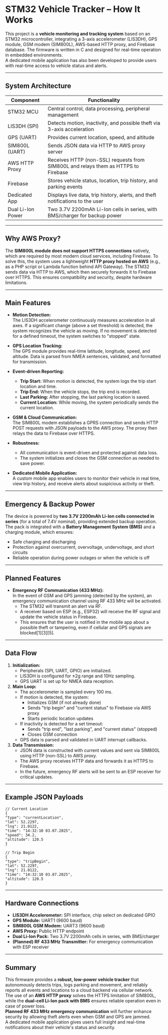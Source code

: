# STM32 Vehicle Tracker – How It Works

This project is a **vehicle monitoring and tracking system** based on an STM32 microcontroller, integrating a 3-axis accelerometer (LIS3DH), GPS module, GSM modem (SIM800L), AWS-based HTTP proxy, and Firebase database. The firmware is written in C and designed for real-time operation in embedded environments.  
A dedicated mobile application has also been developed to provide users with real-time access to vehicle status and alerts.

---

## System Architecture

| Component           | Functionality                                                                 |
|---------------------|-------------------------------------------------------------------------------|
| STM32 MCU           | Central control, data processing, peripheral management                       |
| LIS3DH (SPI)        | Detects motion, inactivity, and possible theft via 3-axis acceleration        |
| GPS (UART)          | Provides current location, speed, and altitude                                |
| SIM800L (UART)      | Sends JSON data via HTTP to AWS proxy server                                  |
| AWS HTTP Proxy      | Receives HTTP (non-SSL) requests from SIM800L and relays them as HTTPS to Firebase |
| Firebase            | Stores vehicle status, location, trip history, and parking events             |
| Dedicated App       | Displays live data, trip history, alerts, and theft notifications to the user |
| Dual Li-Ion Power   | Two 3.7V 2200mAh Li-Ion cells in series, with BMS/charger for backup power    |

---

## Why AWS Proxy?

The **SIM800L module does not support HTTPS connections** natively, which are required by most modern cloud services, including Firebase. To solve this, the system uses a lightweight **HTTP proxy hosted on AWS** (e.g., as a PHP script or Lambda function behind API Gateway). The STM32 sends data via HTTP to AWS, which then securely forwards it to Firebase over HTTPS. This ensures compatibility and security, despite hardware limitations.

---

## Main Features

- **Motion Detection:**  
  The LIS3DH accelerometer continuously measures acceleration in all axes. If a significant change (above a set threshold) is detected, the system recognizes the vehicle as moving. If no movement is detected for a defined timeout, the system switches to "stopped" state.

- **GPS Location Tracking:**  
  The GPS module provides real-time latitude, longitude, speed, and altitude. Data is parsed from NMEA sentences, validated, and formatted for transmission.

- **Event-driven Reporting:**  
  - **Trip Start:** When motion is detected, the system logs the trip start location and time.
  - **Trip End:** When the vehicle stops, the trip end is recorded.
  - **Last Parking:** After stopping, the last parking location is saved.
  - **Current Location:** While moving, the system periodically sends the current location.

- **GSM & Cloud Communication:**  
  The SIM800L modem establishes a GPRS connection and sends HTTP POST requests with JSON payloads to the AWS proxy. The proxy then relays the data to Firebase over HTTPS.

- **Robustness:**  
  - All communication is event-driven and protected against data loss.
  - The system initializes and closes the GSM connection as needed to save power.

- **Dedicated Mobile Application:**  
  A custom mobile app enables users to monitor their vehicle in real time, view trip history, and receive alerts about suspicious activity or theft.

---

## Emergency & Backup Power

The device is powered by **two 3.7V 2200mAh Li-Ion cells connected in series** (for a total of 7.4V nominal), providing extended backup operation. The pack is integrated with a **Battery Management System (BMS)** and a charging module, which ensures:
- Safe charging and discharging
- Protection against overcurrent, overvoltage, undervoltage, and short circuits
- Reliable operation during power outages or when the vehicle is off

---

## Planned Features

- **Emergency RF Communication (433 MHz):**  
  In the event of GSM and GPS jamming (detected by the system), an emergency communication channel using RF 433 MHz will be activated.  
  - The STM32 will transmit an alert via RF.
  - A receiver based on ESP (e.g., ESP32) will receive the RF signal and update the vehicle status in Firebase.
  - This ensures that the user is notified in the mobile app about a possible theft or tampering, even if cellular and GPS signals are blocked[1][3][5].

---

## Data Flow

1. **Initialization:**  
   - Peripherals (SPI, UART, GPIO) are initialized.
   - LIS3DH is configured for ±2g range and 10Hz sampling.
   - GPS UART is set up for NMEA data reception.
2. **Main Loop:**  
   - The accelerometer is sampled every 100 ms.
   - If motion is detected, the system:
     - Initializes GSM (if not already done)
     - Sends "trip begin" and "current status" to Firebase via AWS proxy
     - Starts periodic location updates
   - If inactivity is detected for a set timeout:
     - Sends "trip end", "last parking", and "current status" (stopped)
     - Closes GSM connection
   - GPS data is parsed and validated in UART interrupt callbacks.
3. **Data Transmission:**  
   - JSON data is constructed with current values and sent via SIM800L using HTTP (non-SSL) to AWS proxy.
   - The AWS proxy receives HTTP data and forwards it as HTTPS to Firebase.
   - In the future, emergency RF alerts will be sent to an ESP receiver for critical updates.

---

## Example JSON Payloads

```
// Current Location
{
"type": "currentLocation",
"lat": 52.2297,
"lng": 21.0122,
"time": "14:32:10 03.07.2025",
"speed": 34.2,
"altitude": 120.5
}

// Trip Begin
{
"type": "tripBegin",
"lat": 52.2297,
"lng": 21.0122,
"time": "14:32:10 03.07.2025",
"altitude": 120.5
}
```


---

## Hardware Connections

- **LIS3DH Accelerometer:** SPI interface, chip select on dedicated GPIO
- **GPS Module:** UART1 (9600 baud)
- **SIM800L GSM Modem:** UART3 (9600 baud)
- **AWS Proxy:** Public HTTP endpoint
- **Dual Li-Ion Pack:** Two 3.7V 2200mAh cells in series, with BMS/charger
- **(Planned) RF 433 MHz Transmitter:** For emergency communication with ESP receiver

---

## Summary

This firmware provides a **robust, low-power vehicle tracker** that autonomously detects trips, logs parking and movement, and reliably reports all events and locations to a cloud backend via cellular network.  
The use of an **AWS HTTP proxy** solves the HTTPS limitation of SIM800L, while the **dual-cell Li-Ion pack with BMS** ensures reliable operation even in case of power loss.  
**Planned RF 433 MHz emergency communication** will further enhance security by allowing theft alerts even when GSM and GPS are jammed.  
A dedicated mobile application gives users full insight and real-time notifications about their vehicle's status and security.
